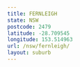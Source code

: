 ```yaml
---
title: FERNLEIGH
state: NSW
postcode: 2479
latitude: -28.709545
longitude: 153.514963
url: /nsw/fernleigh/
layout: suburb
---
```

